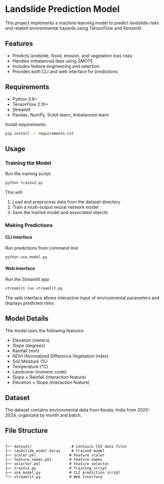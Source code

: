 # Landslide Prediction Model

This project implements a machine learning model to predict landslide risks and related environmental hazards using TensorFlow and Streamlit.

## Features
- Predicts landslide, flood, erosion, and vegetation loss risks
- Handles imbalanced data using SMOTE
- Includes feature engineering and selection
- Provides both CLI and web interface for predictions

## Requirements
- Python 3.8+
- TensorFlow 2.10+
- Streamlit
- Pandas, NumPy, Scikit-learn, Imbalanced-learn

Install requirements:
```bash
pip install -r requirements.txt
```

## Usage

### Training the Model
Run the training script:
```bash
python trainv2.py
```

This will:
1. Load and preprocess data from the dataset directory
2. Train a multi-output neural network model
3. Save the trained model and associated objects

### Making Predictions

#### CLI Interface
Run predictions from command line:
```bash
python use_model.py
```

#### Web Interface
Run the Streamlit app:
```bash
streamlit run streamlit.py
```

The web interface allows interactive input of environmental parameters and displays predicted risks.

## Model Details
The model uses the following features:
- Elevation (meters)
- Slope (degrees)
- Rainfall (mm)
- NDVI (Normalized Difference Vegetation Index)
- Soil Moisture (%)
- Temperature (°C)
- Landcover (numeric code)
- Slope × Rainfall (interaction feature)
- Elevation × Slope (interaction feature)

## Dataset
The dataset contains environmental data from Kerala, India from 2020-2024, organized by month and batch.

## File Structure
```
.
├── dataset/                  # Contains CSV data files
├── landslide_model.keras     # Trained model
├── scaler.pkl               # Feature scaler
├── feature_names.pkl        # Feature names
├── selector.pkl             # Feature selector
├── trainv2.py               # Training script
├── use_model.py             # CLI prediction script
└── streamlit.py             # Web interface
```
